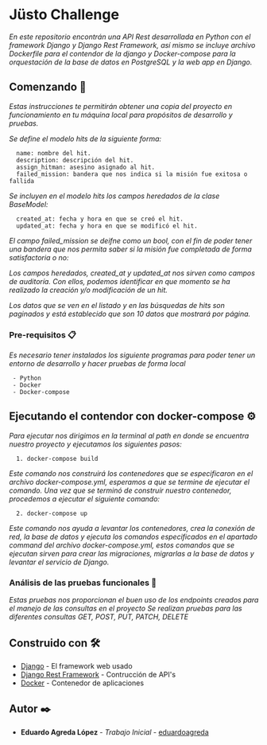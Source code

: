 # Jüsto Challenge

_En este repositorio encontrán una API Rest desarrollada en Python con el framework Django y Django Rest Framework, así mismo se incluye archivo Dockerfile
para el contendor de la django y Docker-compose para la orquestación de la base de datos en PostgreSQL y la web app en Django._

## Comenzando 🚀

_Estas instrucciones te permitirán obtener una copia del proyecto en funcionamiento en tu máquina local para propósitos de desarrollo y pruebas._

_Se define el modelo hits de la siguiente forma:_

```
  name: nombre del hit.
  description: descripción del hit.
  assign_hitman: asesino asignado al hit.
  failed_mission: bandera que nos indica si la misión fue exitosa o fallida
```

_Se incluyen en el modelo hits los campos heredados de la clase BaseModel:_

```
  created_at: fecha y hora en que se creó el hit.
  updated_at: fecha y hora en que se modificó el hit.
```

_El campo failed_mission se deifne como un bool, con el fin de poder tener una bandera que nos permita saber si la misión fue completada de forma satisfactoria o no:_

_Los campos heredados, created_at y updated_at nos sirven como campos de auditoría. Con ellos, podemos identificar en que momento se ha realizado la creación y/o modificación de un hit._

_Los datos que se ven en el listado y en las búsquedas de hits son paginados y está establecido que son 10 datos que mostrará por página._

### Pre-requisitos 📋

_Es necesario tener instalados los siguiente programas para poder tener un entorno de desarrollo y hacer pruebas de forma local_

```
 - Python
 - Docker
 - Docker-compose
```

## Ejecutando el contendor con docker-compose ⚙️

_Para ejecutar nos dirigimos en la terminal al path en donde se encuentra nuestro proyecto y ejecutamos los siguientes pasos:_

```
  1. docker-compose build
```

_Este comando nos construirá los contenedores que se especificaron en el archivo docker-compose.yml, esperamos a que se termine de ejecutar el comando.
Una vez que se terminó de construir nuestro contenedor, procedemos a ejecutar el siguiente comando:_

```
  2. docker-compose up
```

_Este comando nos ayuda a levantar los contenedores, crea la conexión de red, la base de datos y ejecuta los comandos especificados en el apartado 
*command* del archivo docker-compose.yml, estos comandos que se ejecutan sirven para crear las migraciones, migrarlas a la base de datos y levantar el servicio de Django._

### Análisis de las pruebas funcionales 🔩

_Estas pruebas nos proporcionan el buen uso de los endpoints creados para el manejo de las consultas en el proyecto_
_Se realizan pruebas para las diferentes consultas GET, POST, PUT, PATCH, DELETE_

## Construido con 🛠️

* [Django](https://docs.djangoproject.com/) - El framework web usado
* [Django Rest Framework](https://www.django-rest-framework.org/) - Contrucción de API's
* [Docker](https://www.docker.com) - Contenedor de aplicaciones

## Autor ✒️

* **Eduardo Agreda López** - *Trabajo Inicial* - [eduardoagreda](https://github.com/eduardoagreda)
